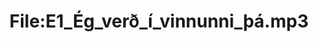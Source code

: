 ---
title: File:E1_Ég_verð_í_vinnunni_þá.mp3
recording of: Ég verð í vinnunni þá.
reading speed: slow
speaker: E
license: CC0
---